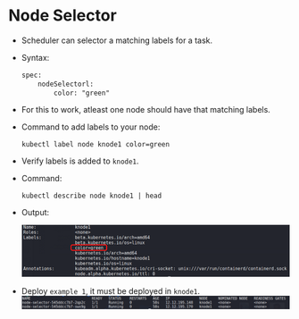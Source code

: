 # <b>Node Selector</b>
- Scheduler can selector a matching labels for a task.
- Syntax:
    ```
    spec:
        nodeSelectorl:
            color: "green"
    ```
- For this to work, atleast one node should have that matching labels.
- Command to add labels to your node:
    ```
    kubectl label node knode1 color=green
    ```
- Verify labels is added to `knode1`.
- Command:
    ``` 
    kubectl describe node knode1 | head
    ```
- Output:

    <img src="../../Images/nodeSelector-Output.png">

- Deploy `example 1`, it must be deployed in `knode1`.
    <img src="../../Images/nodeSelector-Output-2.png">
